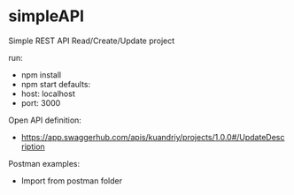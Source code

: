 # simpleAPI
Simple REST API Read/Create/Update project

run:
- npm install
- npm start
defaults:
- host: localhost
- port: 3000

Open API definition:
- https://app.swaggerhub.com/apis/kuandriy/projects/1.0.0#/UpdateDescription

Postman examples:
- Import from postman folder
